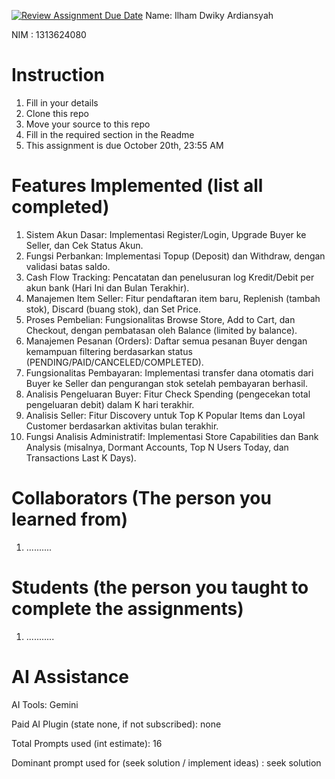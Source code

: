 [![Review Assignment Due Date](https://classroom.github.com/assets/deadline-readme-button-22041afd0340ce965d47ae6ef1cefeee28c7c493a6346c4f15d667ab976d596c.svg)](https://classroom.github.com/a/uAfN8jpt)
Name: Ilham Dwiky Ardiansyah

NIM : 1313624080

# Instruction
1. Fill in your details
2. Clone this repo
3. Move your source to this repo
4. Fill in the required section in the Readme
5. This assignment is due October 20th, 23:55 AM

# Features Implemented (list all completed)
1. Sistem Akun Dasar: Implementasi Register/Login, Upgrade Buyer ke Seller, dan Cek Status Akun.
2. Fungsi Perbankan: Implementasi Topup (Deposit) dan Withdraw, dengan validasi batas saldo.
3. Cash Flow Tracking: Pencatatan dan penelusuran log Kredit/Debit per akun bank (Hari Ini dan Bulan Terakhir).
4. Manajemen Item Seller: Fitur pendaftaran item baru, Replenish (tambah stok), Discard (buang stok), dan Set Price.
5. Proses Pembelian: Fungsionalitas Browse Store, Add to Cart, dan Checkout, dengan pembatasan oleh Balance (limited by balance).
6. Manajemen Pesanan (Orders): Daftar semua pesanan Buyer dengan kemampuan filtering berdasarkan status (PENDING/PAID/CANCELED/COMPLETED).
7. Fungsionalitas Pembayaran: Implementasi transfer dana otomatis dari Buyer ke Seller dan pengurangan stok setelah pembayaran berhasil.
8. Analisis Pengeluaran Buyer: Fitur Check Spending (pengecekan total pengeluaran debit) dalam K hari terakhir.
9. Analisis Seller: Fitur Discovery untuk Top K Popular Items dan Loyal Customer berdasarkan aktivitas bulan terakhir.
10. Fungsi Analisis Administratif: Implementasi Store Capabilities dan Bank Analysis (misalnya, Dormant Accounts, Top N Users Today, dan Transactions Last K Days). 

# Collaborators (The person you learned from)
1. ..........

# Students (the person you taught to complete the assignments)
1. ...........

# AI Assistance
AI Tools: Gemini

Paid AI Plugin (state none, if not subscribed): none

Total Prompts used (int estimate): 16

Dominant prompt used for (seek solution / implement ideas) : seek solution
